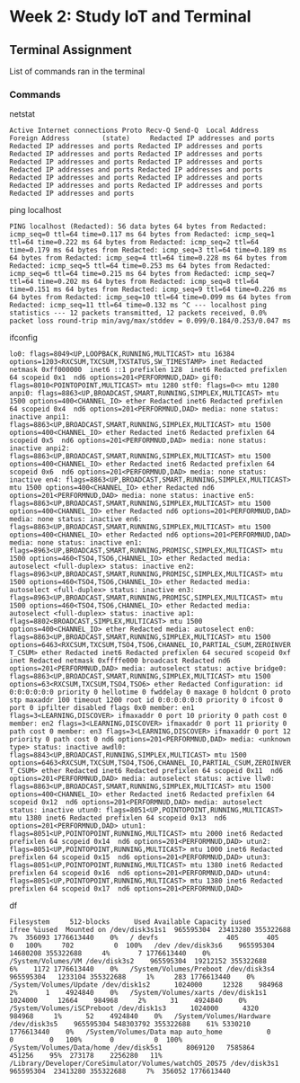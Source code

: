 # Week 2: Study IoT and Terminal

## Terminal Assignment

List of commands ran in the terminal

### Commands

netstat

`Active Internet connections
Proto Recv-Q Send-Q  Local Address          Foreign Address        (state)    
Redacted IP addresses and ports
Redacted IP addresses and ports
Redacted IP addresses and ports
Redacted IP addresses and ports
Redacted IP addresses and ports
Redacted IP addresses and ports
Redacted IP addresses and ports
Redacted IP addresses and ports
Redacted IP addresses and ports
Redacted IP addresses and ports
Redacted IP addresses and ports
Redacted IP addresses and ports
Redacted IP addresses and ports
Redacted IP addresses and ports
`

ping localhost

`PING localhost (Redacted): 56 data bytes
64 bytes from Redacted: icmp_seq=0 ttl=64 time=0.117 ms
64 bytes from Redacted: icmp_seq=1 ttl=64 time=0.222 ms
64 bytes from Redacted: icmp_seq=2 ttl=64 time=0.179 ms
64 bytes from Redacted: icmp_seq=3 ttl=64 time=0.189 ms
64 bytes from Redacted: icmp_seq=4 ttl=64 time=0.228 ms
64 bytes from Redacted: icmp_seq=5 ttl=64 time=0.253 ms
64 bytes from Redacted: icmp_seq=6 ttl=64 time=0.215 ms
64 bytes from Redacted: icmp_seq=7 ttl=64 time=0.202 ms
64 bytes from Redacted: icmp_seq=8 ttl=64 time=0.151 ms
64 bytes from Redacted: icmp_seq=9 ttl=64 time=0.226 ms
64 bytes from Redacted: icmp_seq=10 ttl=64 time=0.099 ms
64 bytes from Redacted: icmp_seq=11 ttl=64 time=0.132 ms
^C
--- localhost ping statistics ---
12 packets transmitted, 12 packets received, 0.0% packet loss
round-trip min/avg/max/stddev = 0.099/0.184/0.253/0.047 ms`

ifconfig

`lo0: flags=8049<UP,LOOPBACK,RUNNING,MULTICAST> mtu 16384
	options=1203<RXCSUM,TXCSUM,TXSTATUS,SW_TIMESTAMP>
	inet Redacted netmask 0xff000000 
	inet6 ::1 prefixlen 128 
	inet6 Redacted prefixlen 64 scopeid 0x1 
	nd6 options=201<PERFORMNUD,DAD>
gif0: flags=8010<POINTOPOINT,MULTICAST> mtu 1280
stf0: flags=0<> mtu 1280
anpi0: flags=8863<UP,BROADCAST,SMART,RUNNING,SIMPLEX,MULTICAST> mtu 1500
	options=400<CHANNEL_IO>
	ether Redacted
	inet6 Redacted prefixlen 64 scopeid 0x4 
	nd6 options=201<PERFORMNUD,DAD>
	media: none
	status: inactive
anpi1: flags=8863<UP,BROADCAST,SMART,RUNNING,SIMPLEX,MULTICAST> mtu 1500
	options=400<CHANNEL_IO>
	ether Redacted
	inet6 Redacted prefixlen 64 scopeid 0x5 
	nd6 options=201<PERFORMNUD,DAD>
	media: none
	status: inactive
anpi2: flags=8863<UP,BROADCAST,SMART,RUNNING,SIMPLEX,MULTICAST> mtu 1500
	options=400<CHANNEL_IO>
	ether Redacted
	inet6 Redacted prefixlen 64 scopeid 0x6 
	nd6 options=201<PERFORMNUD,DAD>
	media: none
	status: inactive
en4: flags=8863<UP,BROADCAST,SMART,RUNNING,SIMPLEX,MULTICAST> mtu 1500
	options=400<CHANNEL_IO>
	ether Redacted
	nd6 options=201<PERFORMNUD,DAD>
	media: none
	status: inactive
en5: flags=8863<UP,BROADCAST,SMART,RUNNING,SIMPLEX,MULTICAST> mtu 1500
	options=400<CHANNEL_IO>
	ether Redacted
	nd6 options=201<PERFORMNUD,DAD>
	media: none
	status: inactive
en6: flags=8863<UP,BROADCAST,SMART,RUNNING,SIMPLEX,MULTICAST> mtu 1500
	options=400<CHANNEL_IO>
	ether Redacted
	nd6 options=201<PERFORMNUD,DAD>
	media: none
	status: inactive
en1: flags=8963<UP,BROADCAST,SMART,RUNNING,PROMISC,SIMPLEX,MULTICAST> mtu 1500
	options=460<TSO4,TSO6,CHANNEL_IO>
	ether Redacted
	media: autoselect <full-duplex>
	status: inactive
en2: flags=8963<UP,BROADCAST,SMART,RUNNING,PROMISC,SIMPLEX,MULTICAST> mtu 1500
	options=460<TSO4,TSO6,CHANNEL_IO>
	ether Redacted
	media: autoselect <full-duplex>
	status: inactive
en3: flags=8963<UP,BROADCAST,SMART,RUNNING,PROMISC,SIMPLEX,MULTICAST> mtu 1500
	options=460<TSO4,TSO6,CHANNEL_IO>
	ether Redacted
	media: autoselect <full-duplex>
	status: inactive
ap1: flags=8802<BROADCAST,SIMPLEX,MULTICAST> mtu 1500
	options=400<CHANNEL_IO>
	ether Redacted
	media: autoselect
en0: flags=8863<UP,BROADCAST,SMART,RUNNING,SIMPLEX,MULTICAST> mtu 1500
	options=6463<RXCSUM,TXCSUM,TSO4,TSO6,CHANNEL_IO,PARTIAL_CSUM,ZEROINVERT_CSUM>
	ether Redacted
	inet6 Redacted prefixlen 64 secured scopeid 0xf 
	inet Redacted netmask 0xffffe000 broadcast Redacted
	nd6 options=201<PERFORMNUD,DAD>
	media: autoselect
	status: active
bridge0: flags=8863<UP,BROADCAST,SMART,RUNNING,SIMPLEX,MULTICAST> mtu 1500
	options=63<RXCSUM,TXCSUM,TSO4,TSO6>
	ether Redacted
	Configuration:
		id 0:0:0:0:0:0 priority 0 hellotime 0 fwddelay 0
		maxage 0 holdcnt 0 proto stp maxaddr 100 timeout 1200
		root id 0:0:0:0:0:0 priority 0 ifcost 0 port 0
		ipfilter disabled flags 0x0
	member: en1 flags=3<LEARNING,DISCOVER>
	        ifmaxaddr 0 port 10 priority 0 path cost 0
	member: en2 flags=3<LEARNING,DISCOVER>
	        ifmaxaddr 0 port 11 priority 0 path cost 0
	member: en3 flags=3<LEARNING,DISCOVER>
	        ifmaxaddr 0 port 12 priority 0 path cost 0
	nd6 options=201<PERFORMNUD,DAD>
	media: <unknown type>
	status: inactive
awdl0: flags=8843<UP,BROADCAST,RUNNING,SIMPLEX,MULTICAST> mtu 1500
	options=6463<RXCSUM,TXCSUM,TSO4,TSO6,CHANNEL_IO,PARTIAL_CSUM,ZEROINVERT_CSUM>
	ether Redacted
	inet6 Redacted prefixlen 64 scopeid 0x11 
	nd6 options=201<PERFORMNUD,DAD>
	media: autoselect
	status: active
llw0: flags=8863<UP,BROADCAST,SMART,RUNNING,SIMPLEX,MULTICAST> mtu 1500
	options=400<CHANNEL_IO>
	ether Redacted
	inet6 Redacted prefixlen 64 scopeid 0x12 
	nd6 options=201<PERFORMNUD,DAD>
	media: autoselect
	status: inactive
utun0: flags=8051<UP,POINTOPOINT,RUNNING,MULTICAST> mtu 1380
	inet6 Redacted prefixlen 64 scopeid 0x13 
	nd6 options=201<PERFORMNUD,DAD>
utun1: flags=8051<UP,POINTOPOINT,RUNNING,MULTICAST> mtu 2000
	inet6 Redacted prefixlen 64 scopeid 0x14 
	nd6 options=201<PERFORMNUD,DAD>
utun2: flags=8051<UP,POINTOPOINT,RUNNING,MULTICAST> mtu 1000
	inet6 Redacted prefixlen 64 scopeid 0x15 
	nd6 options=201<PERFORMNUD,DAD>
utun3: flags=8051<UP,POINTOPOINT,RUNNING,MULTICAST> mtu 1380
	inet6 Redacted prefixlen 64 scopeid 0x16 
	nd6 options=201<PERFORMNUD,DAD>
utun4: flags=8051<UP,POINTOPOINT,RUNNING,MULTICAST> mtu 1380
	inet6 Redacted prefixlen 64 scopeid 0x17 
	nd6 options=201<PERFORMNUD,DAD>`

 df

 `Filesystem     512-blocks      Used Available Capacity iused      ifree %iused  Mounted on
/dev/disk3s1s1  965595304  23413280 355322688     7%  356093 1776613440    0%   /
devfs                 405       405         0   100%     702          0  100%   /dev
/dev/disk3s6    965595304  14680208 355322688     4%       7 1776613440    0%   /System/Volumes/VM
/dev/disk3s2    965595304  19212152 355322688     6%    1172 1776613440    0%   /System/Volumes/Preboot
/dev/disk3s4    965595304   1233104 355322688     1%     283 1776613440    0%   /System/Volumes/Update
/dev/disk1s2      1024000     12328    984968     2%       1    4924840    0%   /System/Volumes/xarts
/dev/disk1s1      1024000     12664    984968     2%      31    4924840    0%   /System/Volumes/iSCPreboot
/dev/disk1s3      1024000      4320    984968     1%      52    4924840    0%   /System/Volumes/Hardware
/dev/disk3s5    965595304 548303792 355322688    61% 5330210 1776613440    0%   /System/Volumes/Data
map auto_home           0         0         0   100%       0          0  100%   /System/Volumes/Data/home
/dev/disk5s1      8069120   7585864    451256    95%  273178    2256280   11%   /Library/Developer/CoreSimulator/Volumes/watchOS_20S75
/dev/disk3s1    965595304  23413280 355322688     7%  356052 1776613440 `




